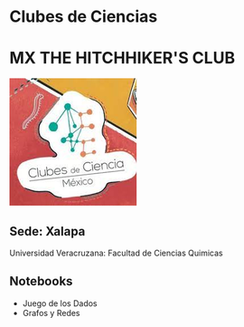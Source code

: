 # Clubes de Ciencias 
# MX THE HITCHHIKER'S CLUB 

![Image text](https://github.com/Oswaldoivann/Clubes-Ciencias-Mx/blob/main/Clubes.jpg)

## Sede: Xalapa

Universidad Veracruzana: Facultad de Ciencias Quimicas


## Notebooks

- Juego de los Dados
- Grafos y Redes


